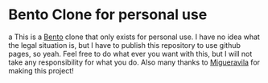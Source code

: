
# Bento Clone for personal use
a
This is a [Bento](https://github.com/migueravila/Bento) clone that only exists for personal use. I have no idea what the legal situation is, but I have to publish this repository to use github pages, so yeah.
Feel free to do what ever you want with this, but I will not take any responsibility for what you do. Also many thanks to [Migueravila](https://github.com/migueravila) for making this project!
